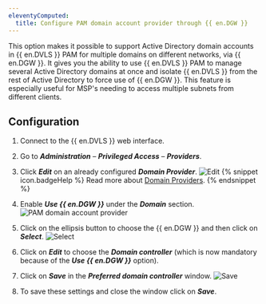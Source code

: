 ```yaml
---
eleventyComputed:
  title: Configure PAM domain account provider through {{ en.DGW }}
---
```

This option makes it possible to support Active Directory domain accounts in {{ en.DVLS }} PAM for multiple domains on different networks, via {{ en.DGW }}. It gives you the ability to use {{ en.DVLS }} PAM to manage several Active Directory domains at once and isolate {{ en.DVLS }} from the rest of Active Directory to force use of {{ en.DGW }}. This feature is especially useful for MSP's needing to access multiple subnets from different clients.

## Configuration
1. Connect to the {{ en.DVLS }} web interface.
1. Go to ***Administration*** – ***Privileged Access*** – ***Providers***.
1. Click ***Edit*** on an already configured ***Domain Provider***.
![Edit](https://cdnweb.devolutions.net/docs/en/kb/KB0160.png)
   {% snippet icon.badgeHelp %}
   Read more about [Domain Providers](/server/privileged-access-management/providers/domain-provider/).
   {% endsnippet %}

1. Enable ***Use {{ en.DGW }}*** under the ***Domain*** section.
![PAM domain account provider](https://cdnweb.devolutions.net/docs/en/kb/KB0000.png)
1. Click on the ellipsis button to choose the {{ en.DGW }} and then click on ***Select***.
![Select](https://cdnweb.devolutions.net/docs/en/kb/KB0161.png)
1. Click on ***Edit*** to choose the ***Domain controller*** (which is now mandatory because of the ***Use {{ en.DGW }}*** option).
1. Click on ***Save*** in the ***Preferred domain controller*** window.
![Save](https://cdnweb.devolutions.net/docs/en/kb/KB0162.png)
1. To save these settings and close the window click on ***Save***.
